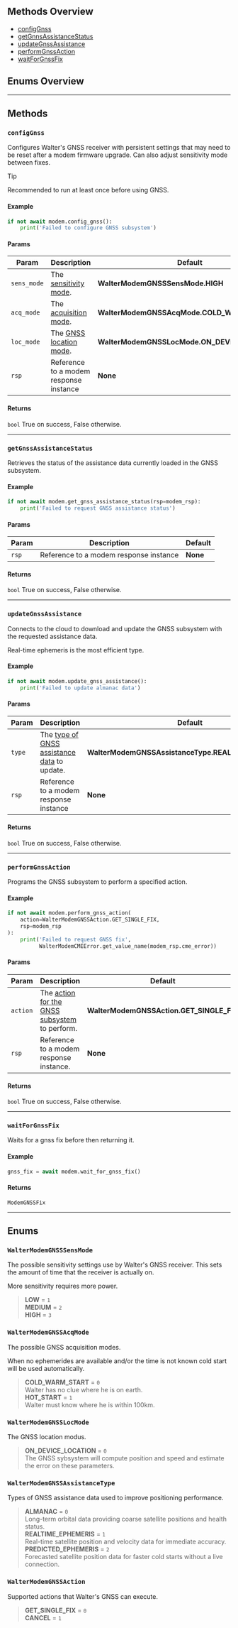 ## Methods Overview

- [configGnss](#configgnss)
- [getGnnsAssistanceStatus](#getgnssassistancestatus)
- [updateGnssAssistance](#updategnssassistance)
- [performGnssAction](#performgnssaction)
- [waitForGnssFix](#waitforgnssfix)

## Enums Overview

---

## Methods

### `configGnss`

Configures Walter's GNSS receiver with persistent settings that
may need to be reset after a modem firmware upgrade.
Can also adjust sensitivity mode between fixes.

> [!TIP]
> Recommended to run at least once before using GNSS.

#### Example

```py
if not await modem.config_gnss():
    print('Failed to configure GNSS subsystem')
```

#### Params

| Param       | Description                                        | Default                                       |
| ----------- | -------------------------------------------------- | --------------------------------------------- |
| `sens_mode` | The [sensitivity mode](#waltermodemgnsssensmode).  | **WalterModemGNSSSensMode.HIGH**              |
| `acq_mode`  | The [acquisition mode](#waltermodemgnssacqmode).   | **WalterModemGNSSAcqMode.COLD_WARM_START**    |
| `loc_mode`  | The [GNSS location mode](#waltermodemgnsslocmode). | **WalterModemGNSSLocMode.ON_DEVICE_LOCATION** |
| `rsp`       | Reference to a modem response instance             | **None**                                      |

#### Returns

`bool`
True on success, False otherwise.

---

### `getGnssAssistanceStatus`

Retrieves the status of the assistance data
currently loaded in the GNSS subsystem.

#### Example

```py
if not await modem.get_gnss_assistance_status(rsp=modem_rsp):
    print('Failed to request GNSS assistance status')
```

#### Params

| Param | Description                            | Default  |
| ----- | -------------------------------------- | -------- |
| `rsp` | Reference to a modem response instance | **None** |

#### Returns

`bool`
True on success, False otherwise.

---

### `updateGnssAssistance`

Connects to the cloud to download and update the GNSS subsystem
with the requested assistance data.

Real-time ephemeris is the most efficient type.

#### Example

```py
if not await modem.update_gnss_assistance():
    print('Failed to update almanac data')
```

#### Params

| Param  | Description                                                                   | Default                                              |
| ------ | ----------------------------------------------------------------------------- | ---------------------------------------------------- |
| `type` | The [type of GNSS assistance data](#waltermodemgnssassistancetype) to update. | **WalterModemGNSSAssistanceType.REALTIME_EPHEMERIS** |
| `rsp`  | Reference to a modem response instance                                        | **None**                                             |

#### Returns

`bool`
True on success, False otherwise.

---

### `performGnssAction`

Programs the GNSS subsystem to perform a specified action.

#### Example

```py
if not await modem.perform_gnss_action(
    action=WalterModemGNSSAction.GET_SINGLE_FIX,
    rsp=modem_rsp
):
    print('Failed to request GNSS fix',
          WalterModemCMEError.get_value_name(modem_rsp.cme_error))
```

#### Params

| Param    | Description                                                             | Default                                  |
| -------- | ----------------------------------------------------------------------- | ---------------------------------------- |
| `action` | The [action for the GNSS subsystem](#waltermodemgnssaction) to perform. | **WalterModemGNSSAction.GET_SINGLE_FIX** |
| `rsp`    | Reference to a modem response instance.                                 | **None**                                 |

#### Returns

`bool`
True on success, False otherwise.

---

### `waitForGnssFix`

Waits for a gnss fix before then returning it.

#### Example

```py
gnss_fix = await modem.wait_for_gnss_fix()
```

#### Returns

`ModemGNSSFix`

---

## Enums

### `WalterModemGNSSSensMode`

The possible sensitivity settings use by Walter's GNSS receiver.
This sets the amount of time that the receiver is actually on.

More sensitivity requires more power.

> **LOW** = `1` \
> **MEDIUM** = `2` \
> **HIGH** = `3`

### `WalterModemGNSSAcqMode`

The possible GNSS acquisition modes.

When no ephemerides are available and/or the time is not known
cold start will be used automatically.

> **COLD_WARM_START** = `0` \
> Walter has no clue where he is on earth. \
> **HOT_START** = `1` \
> Walter must know where he is within 100km.

### `WalterModemGNSSLocMode`

The GNSS location modus.

> **ON_DEVICE_LOCATION** = `0` \
> The GNSS sybsystem will compute
> position and speed and estimate the error on these parameters.

### `WalterModemGNSSAssistanceType`

Types of GNSS assistance data used to improve positioning performance.

> **ALMANAC** = `0` \
> Long-term orbital data providing coarse satellite positions and health status. \
> **REALTIME_EPHEMERIS** = `1` \
> Real-time satellite position and velocity data for immediate accuracy. \
> **PREDICTED_EPHEMERIS** = `2` \
> Forecasted satellite position data for faster cold starts without a live connection.

### `WalterModemGNSSAction`

Supported actions that Walter's GNSS can execute.

> **GET_SINGLE_FIX** = `0` \
> **CANCEL** = `1`
